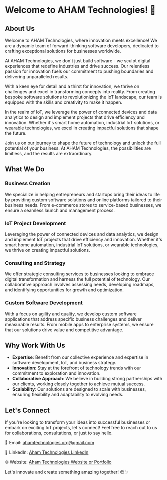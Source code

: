 # Welcome to AHAM Technologies! 👋

## About Us

Welcome to AHAM Technologies, where innovation meets excellence! We are a dynamic team of forward-thinking software developers, dedicated to crafting exceptional solutions for businesses worldwide.

At AHAM Technologies, we don't just build software - we sculpt digital experiences that redefine industries and drive success. Our relentless passion for innovation fuels our commitment to pushing boundaries and delivering unparalleled results.

With a keen eye for detail and a thirst for innovation, we thrive on challenges and excel in transforming concepts into reality. From creating bespoke software solutions to revolutionizing the IoT landscape, our team is equipped with the skills and creativity to make it happen.

In the realm of IoT, we leverage the power of connected devices and data analytics to design and implement projects that drive efficiency and innovation. Whether it's smart home automation, industrial IoT solutions, or wearable technologies, we excel in creating impactful solutions that shape the future.

Join us on our journey to shape the future of technology and unlock the full potential of your business. At AHAM Technologies, the possibilities are limitless, and the results are extraordinary.

## What We Do

### Business Creation
We specialize in helping entrepreneurs and startups bring their ideas to life by providing custom software solutions and online platforms tailored to their business needs. From e-commerce stores to service-based businesses, we ensure a seamless launch and management process.

### IoT Project Development
Leveraging the power of connected devices and data analytics, we design and implement IoT projects that drive efficiency and innovation. Whether it's smart home automation, industrial IoT solutions, or wearable technologies, we thrive on creating impactful solutions.

### Consulting and Strategy
We offer strategic consulting services to businesses looking to embrace digital transformation and harness the full potential of technology. Our collaborative approach involves assessing needs, developing roadmaps, and identifying opportunities for growth and optimization.

### Custom Software Development
With a focus on agility and quality, we develop custom software applications that address specific business challenges and deliver measurable results. From mobile apps to enterprise systems, we ensure that our solutions drive value and competitive advantage.

## Why Work With Us

- **Expertise**: Benefit from our collective experience and expertise in software development, IoT, and business strategy.
- **Innovation**: Stay at the forefront of technology trends with our commitment to exploration and innovation.
- **Collaborative Approach**: We believe in building strong partnerships with our clients, working closely together to achieve mutual success.
- **Scalability**: Our solutions are designed to scale with businesses, ensuring flexibility and adaptability to evolving needs.

## Let's Connect

If you're looking to transform your ideas into successful businesses or embark on exciting IoT projects, let's connect! Feel free to reach out to us for collaborations, consultations, or just to say hello.

📧 Email: ahamtechnologies.org@gmail.com

🔗 LinkedIn: [Aham Technologies LinkedIn](https://www.linkedin.com/in/aham-technologies/)

🌐 Website: [Aham Technologies Website or Portfolio](#)

Let's innovate and create something amazing together! 😊✨
